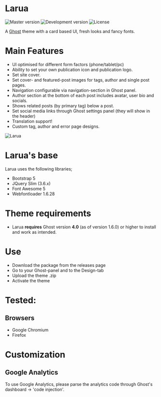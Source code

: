 # Larua

![Master version](https://img.shields.io/github/package-json/v/spookthemes/larua-ghost-theme/master?style=flat-square)
![Development version](https://img.shields.io/github/package-json/v/spookthemes/larua-ghost-theme/dev?style=flat-square)
![License](https://img.shields.io/github/license/spookthemes/larua-ghost-theme?style=flat-square)

A [Ghost](http://github.com/tryghost/ghost/) theme with a card based UI, fresh looks and fancy fonts. 

# Main Features
- UI optimised for different form factors (phone/tablet/pc)
- Ability to set your own publication icon and publication logo.
- Set site cover.
- Set cover- and featured-post images for tags, author and single post pages.
- Navigation configurable via navigation-section in Ghost panel.
- Author section at the bottom of each post includes avatar, user bio and socials.
- Shows related posts (by primary tag) below a post.
- Set social media links through Ghost settings panel (they will show in the header)
- Translation support!
- Custom tag, author and error page designs.

![Larua](https://github.com/spookthemes/larua-ghost-theme/raw/master/assets/screenshot-desktop.png)

# Larua's base
Larua uses the following libraries;
- Bootstrap 5
- JQuery Slim (3.6.x)
- Font Awesome 5
- Webfontloader 1.6.28

# Theme requirements
- Larua **requires** Ghost version **4.0** (as of version 1.6.0) or higher to install and work as intended. 

# Use
- Download the package from the releases page
- Go to your Ghost-panel and to the Design-tab
- Upload the theme .zip
- Activate the theme

# Tested:
## Browsers
- Google Chromium
- Firefox

# Customization

## Google Analytics
To use Google Analytics, please parse the analytics code through Ghost's dashboard -> 'code injection'.